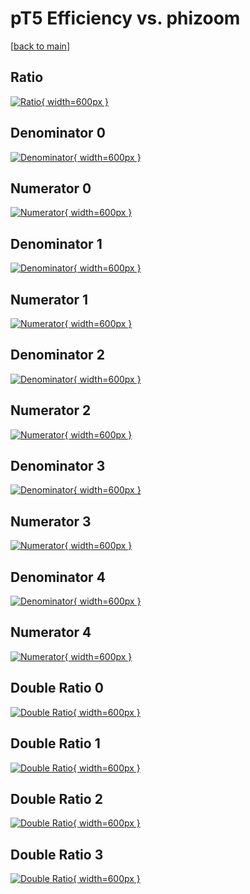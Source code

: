 # pT5 Efficiency vs. phizoom

[[back to main](./)]



## Ratio

[![Ratio](../mtv/var/pT5_loweta_211_1_eff_phizoom.png){ width=600px }](../mtv/var/pT5_loweta_211_1_eff_phizoom.pdf)

## Denominator 0

[![Denominator](../mtv/den/pT5_loweta_211_1_eff_phizoom_den0.png){ width=600px }](../mtv/den/pT5_loweta_211_1_eff_phizoom_den0.pdf)

## Numerator 0

[![Numerator](../mtv/num/pT5_loweta_211_1_eff_phizoom_num0.png){ width=600px }](../mtv/num/pT5_loweta_211_1_eff_phizoom_num0.pdf)

## Denominator 1

[![Denominator](../mtv/den/pT5_loweta_211_1_eff_phizoom_den1.png){ width=600px }](../mtv/den/pT5_loweta_211_1_eff_phizoom_den1.pdf)

## Numerator 1

[![Numerator](../mtv/num/pT5_loweta_211_1_eff_phizoom_num1.png){ width=600px }](../mtv/num/pT5_loweta_211_1_eff_phizoom_num1.pdf)

## Denominator 2

[![Denominator](../mtv/den/pT5_loweta_211_1_eff_phizoom_den2.png){ width=600px }](../mtv/den/pT5_loweta_211_1_eff_phizoom_den2.pdf)

## Numerator 2

[![Numerator](../mtv/num/pT5_loweta_211_1_eff_phizoom_num2.png){ width=600px }](../mtv/num/pT5_loweta_211_1_eff_phizoom_num2.pdf)

## Denominator 3

[![Denominator](../mtv/den/pT5_loweta_211_1_eff_phizoom_den3.png){ width=600px }](../mtv/den/pT5_loweta_211_1_eff_phizoom_den3.pdf)

## Numerator 3

[![Numerator](../mtv/num/pT5_loweta_211_1_eff_phizoom_num3.png){ width=600px }](../mtv/num/pT5_loweta_211_1_eff_phizoom_num3.pdf)

## Denominator 4

[![Denominator](../mtv/den/pT5_loweta_211_1_eff_phizoom_den4.png){ width=600px }](../mtv/den/pT5_loweta_211_1_eff_phizoom_den4.pdf)

## Numerator 4

[![Numerator](../mtv/num/pT5_loweta_211_1_eff_phizoom_num4.png){ width=600px }](../mtv/num/pT5_loweta_211_1_eff_phizoom_num4.pdf)

## Double Ratio 0

[![Double Ratio](../mtv/ratio/pT5_loweta_211_1_eff_phizoom_ratio0.png){ width=600px }](../mtv/ratio/pT5_loweta_211_1_eff_phizoom_ratio0.pdf)

## Double Ratio 1

[![Double Ratio](../mtv/ratio/pT5_loweta_211_1_eff_phizoom_ratio1.png){ width=600px }](../mtv/ratio/pT5_loweta_211_1_eff_phizoom_ratio1.pdf)

## Double Ratio 2

[![Double Ratio](../mtv/ratio/pT5_loweta_211_1_eff_phizoom_ratio2.png){ width=600px }](../mtv/ratio/pT5_loweta_211_1_eff_phizoom_ratio2.pdf)

## Double Ratio 3

[![Double Ratio](../mtv/ratio/pT5_loweta_211_1_eff_phizoom_ratio3.png){ width=600px }](../mtv/ratio/pT5_loweta_211_1_eff_phizoom_ratio3.pdf)

